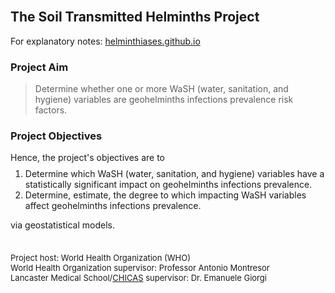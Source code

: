 <br>

## The Soil Transmitted Helminths Project

<p style="margin-top: 5px; margin-bottom: 5px">For explanatory notes: <a href="https://helminthiases.github.io/">helminthiases.github.io</a></p>

### Project Aim

> Determine whether one or more WaSH (water, sanitation, and hygiene) variables are geohelminths infections prevalence risk factors.


### Project Objectives
<p style="margin-top: 5px; margin-bottom: -5px">
Hence, the project's objectives are to</p>

1. Determine which WaSH (water, sanitation, and hygiene) variables have a statistically significant impact on geohelminths infections prevalence.
2. Determine, estimate, the degree to which impacting WaSH variables affect geohelminths infections prevalence.

via geostatistical models.

<br>

<p style="margin-top: 5px; margin-bottom: 5px; font-size: small;">
Project host: World Health Organization (WHO)<br>
World Health Organization supervisor: Professor Antonio Montresor<br>
Lancaster Medical School/<a href="https://chicas.lancaster-university.uk" target="_blank">CHICAS</a> supervisor: Dr. Emanuele Giorgi
</p>

<br>
<br>

<!--

**Here are some ideas to get you started:**

👋 Hello
🙋‍♀️ A short introduction - what is your organization all about?
🌈 Contribution guidelines - how can the community get involved?
👩‍💻 Useful resources - where can the community find your docs? Is there anything else the community should know?
🍿 Fun facts - what does your team eat for breakfast?
🧙 Remember, you can do mighty things with the power of [Markdown](https://docs.github.com/github/writing-on-github/getting-started-with-writing-and-formatting-on-github/basic-writing-and-formatting-syntax)
-->

